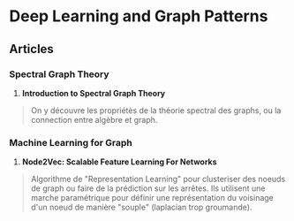 # Deep Learning and Graph Patterns

## Articles

### Spectral Graph Theory

1. **Introduction to Spectral Graph Theory**

> On y découvre les propriétès de la théorie spectral des graphs,
> ou la connection entre algèbre et graph.

### Machine Learning for Graph

1. **Node2Vec: Scalable Feature Learning For Networks**

> Algorithme de "Representation Learning" pour clusteriser des noeuds de graph ou faire de la prédiction sur les arrêtes. Ils utilisent une marche paramétrique pour définir une représentation du voisinage d'un noeud de manière "souple" (laplacian trop groumande).
